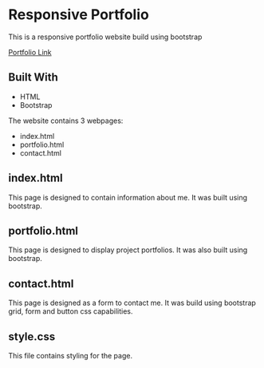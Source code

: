 # Responsive Portfolio
This is a responsive portfolio website build using bootstrap

[Portfolio Link](https://mussymuss.github.io/PortfolioUp/.)

## Built With

* HTML
* Bootstrap

The website contains 3 webpages:

* index.html
* portfolio.html
* contact.html

## index.html

This page is designed to contain information about me. It was built using bootstrap.

## portfolio.html

This page is designed to display project portfolios. It was also built using bootstrap.

## contact.html

This page is designed as a form to contact me. It was build using bootstrap grid, form and button css capabilities.

## style.css

This file contains styling for the page. 
